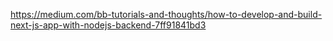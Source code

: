 
https://medium.com/bb-tutorials-and-thoughts/how-to-develop-and-build-next-js-app-with-nodejs-backend-7ff91841bd3
